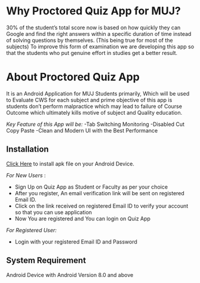 # Why Proctored Quiz App for MUJ?

30% of the student’s total score now is based on how quickly they can Google and find the right answers within a specific duration of time instead of solving questions by themselves. (This being true for most of the subjects)
To improve this form of examination we are developing this app so that the students who put genuine effort in studies get a better result.

# About Proctored Quiz App
It is an Android Application for MUJ Students primarily, Which will be used to Evaluate CWS for each subject and prime objective of this app is students don’t perform malpractice which may lead to failure of Course Outcome which ultimately kills motive of subject and Quality education.
 
_Key Feature of this App will be:_
 -Tab Switching Monitoring
 -Disabled Cut Copy Paste
 -Clean and Modern UI with the Best Performance


## Installation


[Click Here](https://) to install apk file on your Android Device.


_For New Users_ :

-  Sign Up on Quiz App as Student or Faculty as per your choice
- After you register, An email verification link will be sent on registered Email ID.
- Click on the link received on registered Email ID to verify your account so that you can use application
- Now You are registered and You can login on Quiz App


_For Registered User:_

-  Login with your registered Email ID and Password

## System Requirement 

Android Device with Android Version 8.0 and above

